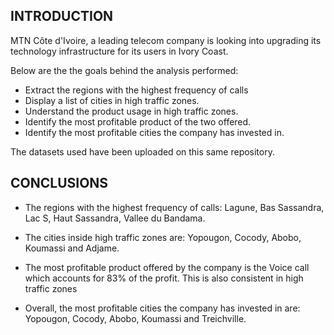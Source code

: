 ## INTRODUCTION
MTN Côte d'Ivoire, a leading telecom company is looking into upgrading its technology infrastructure for its users in Ivory Coast.

Below are the the goals behind the analysis performed:
* Extract the regions with the highest frequency of   calls
* Display a list of cities in high traffic zones.
* Understand the product usage in high traffic zones.
* Identify the most profitable product of the two offered.
* Identify the most profitable cities the company has invested in.

The datasets used have been uploaded on this same repository.

## CONCLUSIONS
* The regions with the highest frequency of calls: Lagune, Bas Sassandra, Lac S, Haut Sassandra, Vallee du Bandama.

* The cities inside high traffic zones are: Yopougon, Cocody, Abobo, Koumassi and Adjame.

* The most profitable product offered by the company is the Voice call which accounts for 83% of the profit. This is also consistent in high traffic zones

* Overall, the most profitable cities the company has invested in are: Yopougon, Cocody, Abobo, Koumassi and Treichville.

